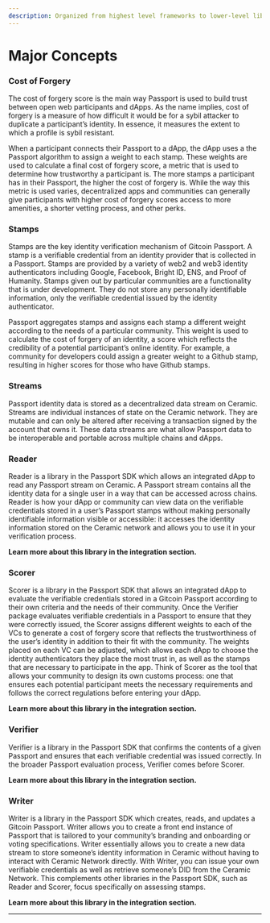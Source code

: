 ```yaml
---
description: Organized from highest level frameworks to lower-level libraries.
---
```


# Major Concepts

### Cost of Forgery&#x20;

The cost of forgery score is the main way Passport is used to build trust between open web participants and dApps. As the name implies, cost of forgery is a measure of how difficult it would be for a sybil attacker to duplicate a participant’s identity. In essence, it measures the extent to which a profile is sybil resistant.&#x20;

When a participant connects their Passport to a dApp, the dApp uses a the Passport algorithm to assign a weight to each stamp. These weights are used to calculate a final cost of forgery score, a metric that is used to determine how trustworthy a participant is. The more stamps a participant has in their Passport, the higher the cost of forgery is. While the way this metric is used varies, decentralized apps and communities can generally give participants with higher cost of forgery scores access to more amenities, a shorter vetting process, and other perks.

### Stamps&#x20;

Stamps are the key identity verification mechanism of Gitcoin Passport. A stamp is a verifiable credential from an identity provider that is collected in a Passport. Stamps are provided by a variety of web2 and web3 identity authenticators including Google, Facebook, Bright ID, ENS, and Proof of Humanity. Stamps given out by particular communities are a functionality that is under development. They do not store any personally identifiable information, only the verifiable credential issued by the identity authenticator.

Passport aggregates stamps and assigns each stamp a different weight according to the needs of a particular community. This weight is used to calculate the cost of forgery of an identity, a score which reflects the credibility of a potential participant’s online identity. For example, a community for developers could assign a greater weight to a Github stamp, resulting in higher scores for those who have Github stamps.

### Streams

Passport identity data is stored as a decentralized data stream on Ceramic. Streams are individual instances of state on the Ceramic network. They are mutable and can only be altered after receiving a transaction signed by the account that owns it. These data streams are what allow Passport data to be interoperable and portable across multiple chains and dApps.

### **Reader**

Reader is a library in the Passport SDK which allows an integrated dApp to read any Passport stream on Ceramic. A Passport stream contains all the identity data for a single user in a way that can be accessed across chains. Reader is how your dApp or community can view data on the verifiable credentials stored in a user’s Passport stamps without making personally identifiable information visible or accessible: it accesses the identity information stored on the Ceramic network and allows you to use it in your verification process.

**Learn more about this library in the integration section.**

### **Scorer**

Scorer is a library in the Passport SDK that allows an integrated dApp to evaluate the verifiable credentials stored in a Gitcoin Passport according to their own criteria and the needs of their community. Once the Verifier package evaluates verifiable credentials in a Passport to ensure that they were correctly issued, the Scorer assigns different weights to each of the VCs to generate a cost of forgery score that reflects the trustworthiness of the user’s identity in addition to their fit with the community. The weights placed on each VC can be adjusted, which allows each dApp to choose the identity authenticators they place the most trust in, as well as the stamps that are necessary to participate in the app. Think of Scorer as the tool that allows your community to design its own customs process: one that ensures each potential participant meets the necessary requirements and follows the correct regulations before entering your dApp.

**Learn more about this library in the integration section.**

### Verifier

Verifier is a library in the Passport SDK that confirms the contents of a given Passport and ensures that each verifiable credential was issued correctly. In the broader Passport evaluation process, Verifier comes before Scorer.

**Learn more about this library in the integration section.**

### Writer

Writer is a library in the Passport SDK which creates, reads, and updates a Gitcoin Passport. Writer allows you to create a front end instance of Passport that is tailored to your community’s branding and onboarding or voting specifications. Writer essentially allows you to create a new data stream to store someone’s identity information in Ceramic without having to interact with Ceramic Network directly. With Writer, you can issue your own verifiable credentials as well as retrieve someone’s DID from the Ceramic Network. This complements other libraries in the Passport SDK, such as Reader and Scorer, focus specifically on assessing stamps.

**Learn more about this library in the integration section.**

****
